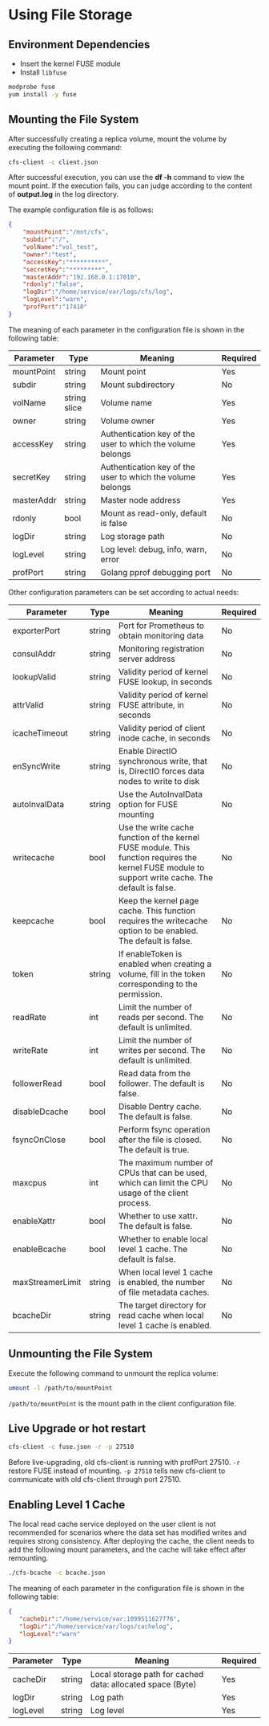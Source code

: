 # Using File Storage

## Environment Dependencies
- Insert the kernel FUSE module
- Install `libfuse`

```bash
modprobe fuse
yum install -y fuse
```

## Mounting the File System
After successfully creating a replica volume, mount the volume by executing the following command:

```bash
cfs-client -c client.json
```

After successful execution, you can use the **df -h** command to view the mount point. If the execution fails, you can judge according to the content of **output.log** in the log directory.

The example configuration file is as follows:

```json
{
    "mountPoint":"/mnt/cfs",
    "subdir":"/",
    "volName":"vol_test",
    "owner":"test",
    "accessKey":"**********",
    "secretKey":"*********",
    "masterAddr":"192.168.0.1:17010",
    "rdonly":"false",
    "logDir":"/home/service/var/logs/cfs/log",
    "logLevel":"warn",
    "profPort":"17410"
}
```

The meaning of each parameter in the configuration file is shown in the following table:

| Parameter  | Type         | Meaning                                      | Required |
| ---------- | ------------ | -------------------------------------------- | -------- |
| mountPoint | string       | Mount point                                  | Yes      |
| subdir     | string       | Mount subdirectory                           | No       |
| volName    | string slice | Volume name                                  | Yes      |
| owner      | string       | Volume owner                                 | Yes      |
| accessKey  | string       | Authentication key of the user to which the volume belongs | Yes      |
| secretKey  | string       | Authentication key of the user to which the volume belongs | Yes      |
| masterAddr | string       | Master node address                           | Yes      |
| rdonly     | bool         | Mount as read-only, default is false          | No       |
| logDir     | string       | Log storage path                             | No       |
| logLevel   | string       | Log level: debug, info, warn, error           | No       |
| profPort   | string       | Golang pprof debugging port                  | No       |

Other configuration parameters can be set according to actual needs:

| Parameter         | Type   | Meaning                                                         | Required |
| ----------------- | ------ | --------------------------------------------------------------- | -------- |
| exporterPort      | string | Port for Prometheus to obtain monitoring data                     | No       |
| consulAddr        | string | Monitoring registration server address                            | No       |
| lookupValid       | string | Validity period of kernel FUSE lookup, in seconds                  | No       |
| attrValid         | string | Validity period of kernel FUSE attribute, in seconds               | No       |
| icacheTimeout     | string | Validity period of client inode cache, in seconds                  | No       |
| enSyncWrite       | string | Enable DirectIO synchronous write, that is, DirectIO forces data nodes to write to disk | No       |
| autoInvalData     | string | Use the AutoInvalData option for FUSE mounting                     | No       |
| writecache        | bool   | Use the write cache function of the kernel FUSE module. This function requires the kernel FUSE module to support write cache. The default is false. | No       |
| keepcache         | bool   | Keep the kernel page cache. This function requires the writecache option to be enabled. The default is false. | No       |
| token             | string | If enableToken is enabled when creating a volume, fill in the token corresponding to the permission. | No       |
| readRate          | int    | Limit the number of reads per second. The default is unlimited.   | No       |
| writeRate         | int    | Limit the number of writes per second. The default is unlimited.  | No       |
| followerRead      | bool   | Read data from the follower. The default is false.                | No       |
| disableDcache     | bool   | Disable Dentry cache. The default is false.                       | No       |
| fsyncOnClose      | bool   | Perform fsync operation after the file is closed. The default is true. | No       |
| maxcpus           | int    | The maximum number of CPUs that can be used, which can limit the CPU usage of the client process. | No       |
| enableXattr       | bool   | Whether to use xattr. The default is false.                       | No       |
| enableBcache      | bool   | Whether to enable local level 1 cache. The default is false.      | No       |
| maxStreamerLimit  | string | When local level 1 cache is enabled, the number of file metadata caches. | No       |
| bcacheDir         | string | The target directory for read cache when local level 1 cache is enabled. | No       |

## Unmounting the File System
Execute the following command to unmount the replica volume:

```bash
umount -l /path/to/mountPoint
```

`/path/to/mountPoint` is the mount path in the client configuration file.

## Live Upgrade or hot restart 
```bash
cfs-client -c fuse.json -r -p 27510
```
Before live-upgrading, old cfs-client is running with profPort 27510. 
`-r` restore FUSE instead of mounting.
`-p 27510` tells new cfs-client to communicate with old cfs-client through port 27510.

## Enabling Level 1 Cache

The local read cache service deployed on the user client is not recommended for scenarios where the data set has modified writes and requires strong consistency. After deploying the cache, the client needs to add the following mount parameters, and the cache will take effect after remounting.

```bash
./cfs-bcache -c bcache.json
```

The meaning of each parameter in the configuration file is shown in the following table:

```json
{
   "cacheDir":"/home/service/var:1099511627776",
   "logDir":"/home/service/var/logs/cachelog",
   "logLevel":"warn"
}
```

| Parameter | Type   | Meaning                                                    | Required |
|-----------|--------|------------------------------------------------------------|----------|
| cacheDir  | string | Local storage path for cached data: allocated space (Byte) | Yes      |
| logDir    | string | Log path                                                   | Yes      |
| logLevel  | string | Log level                                                  | Yes      |
